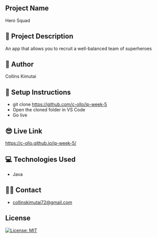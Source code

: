 ## Project Name

Hero Squad

## 🔭 Project Description

An app that allows you to recruit a well-balanced team of superheroes

## 👷 Author

Collins Kimutai

## 🔨 Setup Instructions
- git clone https://github.com/c-ollo/ip-week-5
- Open the cloned folder in VS Code
- Go live

## 😎 Live Link
https://c-ollo.github.io/ip-week-5/

## 💻 Technologies Used
- Java



## 👨‍💻 Contact
- collinskimutai72@gmail.com

## License
[![License: MIT](https://img.shields.io/badge/License-MIT-yellow.svg)](https://opensource.org/licenses/MIT)
